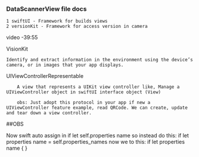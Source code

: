 ### DataScannerView file docs
    1 swiftUI - Framework for builds views
    2 versionKit - Framework for access version in camera 

video -39:55

VisionKit
    
    Identify and extract information in the environment using the device’s camera, or in images that your app displays.

UIViewControllerRepresentable 
    
        A view that represents a UIKit view controller like, Manage a UIViewController object in swiftUI interface object (View)  
        
        obs: Just adopt this protocol in your app if new a UIViewController feature example, read QRCode. We can create, update and tear down a view controller.



##OBS

Now swift auto assign in if let  self.properties name 
    so instead do this: 
        if let properties name = self.properties_names
        now we to this:
        if let properties name { }
    
    
